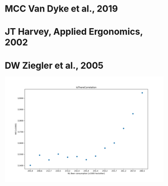 <h1>MCC Van Dyke et al., 2019</h1>
<h1>JT Harvey, Applied Ergonomics, 2002</h1>
<h1>DW Ziegler et al., 2005</h1>

![image](istherecorrelation.jpg)

<p></p>
